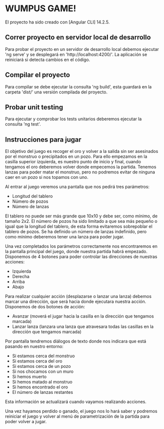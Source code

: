 # WUMPUS GAME!

El proyecto ha sido creado con [Angular CLI] 14.2.5.

## Correr proyecto en servidor local de desarrollo

Para probar el proyecto en un servidor de desarrollo local debemos ejecutar 'ng serve' y se desplegará en 'http://localhost:4200/'. La aplicación se reiniciará si detecta cambios en el código.

## Compilar el proyecto

Para compilar se debe ejecutar la consulta 'ng build', esta guardará en la carpeta 'dist/' una versión compilada del proyecto.

## Probar unit testing

Para ejecutar y comprobar los tests unitarios deberemos ejecutar la consulta 'ng test'.

## Instrucciones para jugar

El objetivo del juego es recoger el oro y volver a la salida sin ser asesinados por el monstruo o precipitados en un pozo.
Para ello empezamos en la casilla superior izquierda, es nuestro punto de inicio y final, cuando tengamos el oro deberemos volver donde empecemos la partida. Tenemos lanzas para poder matar el monstruo, pero no podremos evitar de ninguna caer en un pozo si nos topamos con uno.

Al entrar al juego veremos una pantalla que nos pedirá tres parámetros:

- Longitud del tablero
- Número de pozos
- Número de lanzas

El tablero no puede ser más grande que 10x10 y debe ser, como mínimo, de tamaño 2x2.
El número de pozos ha sido limitado a que sea más pequeño o igual que la longitud del tablero, de esta forma evitaremos sobrepoblar el tablero de pozos.
Se ha definido un número de lanzas indefinido, pero como mínimo deberemos tener una lanza para poder jugar.

Una vez completados los parámetros correctamente nos encontraremos en la pantalla principal del juego, donde nuestra partida habrá empezado.
Disponemos de 4 botones para poder controlar las direcciones de nuestras acciones:

- Izquierda
- Derecha
- Arriba
- Abajo

Para realizar cualquier acción (desplazarse o lanzar una lanza) debemos marcar una dirección, que será hacia donde ejecutara nuestra acción.
Disponemos de dos botones de acción:

- Avanzar (moverá el jugar hacia la casilla en la dirección que tengamos marcada)
- Lanzar lanza (lanzara una lanza que atravesara todas las casillas en la dirección que tengamos marcada)

Por pantalla tendremos diálogos de texto donde nos indicara que está pasando en nuestro entorno:

- Si estamos cerca del monstruo
- Si estamos cerca del oro
- Si estamos cerca de un pozo
- Si nos chocamos con un muro
- Si hemos muerto
- Si hemos matado al monstruo
- Si hemos encontrado el oro
- El número de lanzas restantes

Esta información se actualizará cuando vayamos realizando acciones.

Una vez hayamos perdido o ganado, el juego nos lo hará saber y podremos reiniciar el juego y volver al menú de parametrización de la partida para poder volver a jugar.

